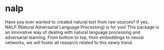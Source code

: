 # nalp
Have you ever wanted to created natural text from raw sources? If yes, NALP (Natural Adversarial Language Processing) is for you! This package is an innovative way of dealing with natural language processing and adversarial learning. From bottom to top, from embeddings to neural networks, we will foster all research related to this newly trend.
